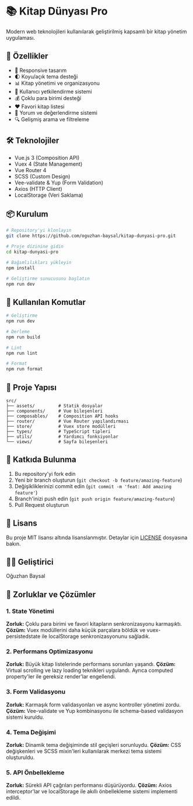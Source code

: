 # 📚 Kitap Dünyası Pro

Modern web teknolojileri kullanılarak geliştirilmiş kapsamlı bir kitap yönetim uygulaması.

## 🚀 Özellikler

- 📱 Responsive tasarım
- 🌓 Koyu/açık tema desteği
- 📊 Kitap yönetimi ve organizasyonu
- 👥 Kullanıcı yetkilendirme sistemi
- 💰 Çoklu para birimi desteği
- ❤️ Favori kitap listesi
- 💬 Yorum ve değerlendirme sistemi
- 🔍 Gelişmiş arama ve filtreleme

## 🛠️ Teknolojiler

- Vue.js 3 (Composition API)
- Vuex 4 (State Management)
- Vue Router 4
- SCSS (Custom Design)
- Vee-validate & Yup (Form Validation)
- Axios (HTTP Client)
- LocalStorage (Veri Saklama)

## 📦 Kurulum

```bash
# Repository'yi klonlayın
git clone https://github.com/oguzhan-baysal/kitap-dunyasi-pro.git

# Proje dizinine gidin
cd kitap-dunyasi-pro

# Bağımlılıkları yükleyin
npm install

# Geliştirme sunucusunu başlatın
npm run dev
```

## 🔧 Kullanılan Komutlar

```bash
# Geliştirme
npm run dev

# Derleme
npm run build

# Lint
npm run lint

# Format
npm run format
```

## 📁 Proje Yapısı

```
src/
├── assets/         # Statik dosyalar
├── components/     # Vue bileşenleri
├── composables/    # Composition API hooks
├── router/         # Vue Router yapılandırması
├── store/          # Vuex store modülleri
├── types/          # TypeScript tipleri
├── utils/          # Yardımcı fonksiyonlar
└── views/          # Sayfa bileşenleri
```

## 🤝 Katkıda Bulunma

1. Bu repository'yi fork edin
2. Yeni bir branch oluşturun (`git checkout -b feature/amazing-feature`)
3. Değişikliklerinizi commit edin (`git commit -m 'feat: Add amazing feature'`)
4. Branch'inizi push edin (`git push origin feature/amazing-feature`)
5. Pull Request oluşturun

## 📝 Lisans

Bu proje MIT lisansı altında lisanslanmıştır. Detaylar için [LICENSE](LICENSE) dosyasına bakın.

## 👨‍💻 Geliştirici

Oğuzhan Baysal

## 🚧 Zorluklar ve Çözümler

### 1. State Yönetimi
**Zorluk:** Çoklu para birimi ve favori kitapların senkronizasyonu karmaşıktı.
**Çözüm:** Vuex modüllerini daha küçük parçalara böldük ve vuex-persistedstate ile localStorage senkronizasyonunu sağladık.

### 2. Performans Optimizasyonu
**Zorluk:** Büyük kitap listelerinde performans sorunları yaşandı.
**Çözüm:** Virtual scrolling ve lazy loading teknikleri uygulandı. Ayrıca computed property'ler ile gereksiz render'lar engellendi.

### 3. Form Validasyonu
**Zorluk:** Karmaşık form validasyonları ve async kontroller yönetimi zordu.
**Çözüm:** Vee-validate ve Yup kombinasyonu ile schema-based validasyon sistemi kuruldu.

### 4. Tema Değişimi
**Zorluk:** Dinamik tema değişiminde stil geçişleri sorunluydu.
**Çözüm:** CSS değişkenleri ve SCSS mixin'leri kullanılarak merkezi tema sistemi oluşturuldu.

### 5. API Önbellekleme
**Zorluk:** Sürekli API çağrıları performansı düşürüyordu.
**Çözüm:** Axios interceptor'lar ve localStorage ile akıllı önbellekleme sistemi implementi edildi.
